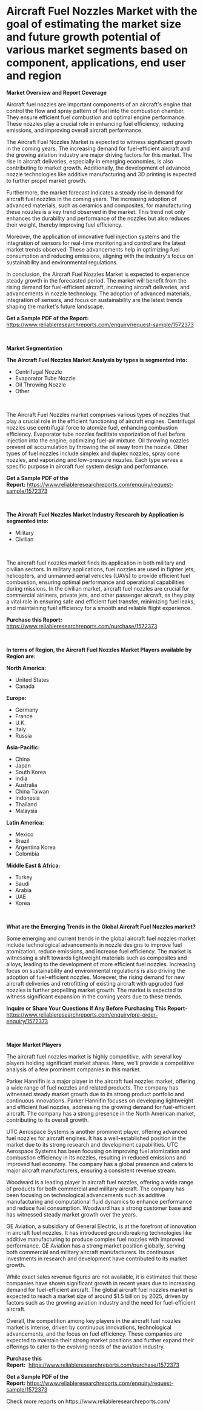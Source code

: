 <p><h1>Aircraft Fuel Nozzles Market with the goal of estimating the market size and future growth potential of various market segments based on component, applications, end user and region</h1></p><p><strong>Market Overview and Report Coverage</strong></p>
<p><p>Aircraft fuel nozzles are important components of an aircraft's engine that control the flow and spray pattern of fuel into the combustion chamber. They ensure efficient fuel combustion and optimal engine performance. These nozzles play a crucial role in enhancing fuel efficiency, reducing emissions, and improving overall aircraft performance.</p><p>The Aircraft Fuel Nozzles Market is expected to witness significant growth in the coming years. The increasing demand for fuel-efficient aircraft and the growing aviation industry are major driving factors for this market. The rise in aircraft deliveries, especially in emerging economies, is also contributing to market growth. Additionally, the development of advanced nozzle technologies like additive manufacturing and 3D printing is expected to further propel market growth.</p><p>Furthermore, the market forecast indicates a steady rise in demand for aircraft fuel nozzles in the coming years. The increasing adoption of advanced materials, such as ceramics and composites, for manufacturing these nozzles is a key trend observed in the market. This trend not only enhances the durability and performance of the nozzles but also reduces their weight, thereby improving fuel efficiency.</p><p>Moreover, the application of innovative fuel injection systems and the integration of sensors for real-time monitoring and control are the latest market trends observed. These advancements help in optimizing fuel consumption and reducing emissions, aligning with the industry's focus on sustainability and environmental regulations.</p><p>In conclusion, the Aircraft Fuel Nozzles Market is expected to experience steady growth in the forecasted period. The market will benefit from the rising demand for fuel-efficient aircraft, increasing aircraft deliveries, and advancements in nozzle technology. The adoption of advanced materials, integration of sensors, and focus on sustainability are the latest trends shaping the market's future landscape.</p></p>
<p><strong>Get a Sample PDF of the Report:</strong> <a href="https://www.reliableresearchreports.com/enquiry/request-sample/1572373">https://www.reliableresearchreports.com/enquiry/request-sample/1572373</a></p>
<p>&nbsp;</p>
<p><strong>Market Segmentation</strong></p>
<p><strong>The Aircraft Fuel Nozzles Market Analysis by types is segmented into:</strong></p>
<p><ul><li>Centrifugal Nozzle</li><li>Evaporator Tube Nozzle</li><li>Oil Throwing Nozzle</li><li>Other</li></ul></p>
<p>&nbsp;</p>
<p><p>The Aircraft Fuel Nozzles market comprises various types of nozzles that play a crucial role in the efficient functioning of aircraft engines. Centrifugal nozzles use centrifugal force to atomize fuel, enhancing combustion efficiency. Evaporator tube nozzles facilitate vaporization of fuel before injection into the engine, optimizing fuel-air mixture. Oil throwing nozzles prevent oil accumulation by throwing the oil away from the nozzle. Other types of fuel nozzles include simplex and duplex nozzles, spray cone nozzles, and vaporizing and low-pressure nozzles. Each type serves a specific purpose in aircraft fuel system design and performance.</p></p>
<p><strong>Get a Sample PDF of the Report:</strong>&nbsp;<a href="https://www.reliableresearchreports.com/enquiry/request-sample/1572373">https://www.reliableresearchreports.com/enquiry/request-sample/1572373</a></p>
<p>&nbsp;</p>
<p><strong>The Aircraft Fuel Nozzles Market Industry Research by Application is segmented into:</strong></p>
<p><ul><li>Military</li><li>Civilian</li></ul></p>
<p>&nbsp;</p>
<p><p>The aircraft fuel nozzles market finds its application in both military and civilian sectors. In military applications, fuel nozzles are used in fighter jets, helicopters, and unmanned aerial vehicles (UAVs) to provide efficient fuel combustion, ensuring optimal performance and operational capabilities during missions. In the civilian market, aircraft fuel nozzles are crucial for commercial airliners, private jets, and other passenger aircraft, as they play a vital role in ensuring safe and efficient fuel transfer, minimizing fuel leaks, and maintaining fuel efficiency for a smooth and reliable flight experience.</p></p>
<p><strong>Purchase this Report:</strong>&nbsp; <a href="https://www.reliableresearchreports.com/purchase/1572373">https://www.reliableresearchreports.com/purchase/1572373</a></p>
<p>&nbsp;</p>
<p><strong>In terms of Region, the Aircraft Fuel Nozzles Market Players available by Region are:</strong></p>
<p>
    <p> <strong> North America: </strong>
        <ul>
            <li>United States</li>
            <li>Canada</li>
        </ul>
        </p> 
    <p> <strong> Europe: </strong>
        <ul>
            <li>Germany</li>
            <li>France</li>
            <li>U.K.</li>
            <li>Italy</li>
            <li>Russia</li>
        </ul>
        </p> 
    <p> <strong> Asia-Pacific: </strong>
        <ul>
            <li>China</li>
            <li>Japan</li>
            <li>South Korea</li>
            <li>India</li>
            <li>Australia</li>
            <li>China Taiwan</li>
            <li>Indonesia</li>
            <li>Thailand</li>
            <li>Malaysia</li>
        </ul>
        </p> 
    <p> <strong> Latin America: </strong>
        <ul>
            <li>Mexico</li>
            <li>Brazil</li>
            <li>Argentina Korea</li>
            <li>Colombia</li>
        </ul>
        </p> 
    <p> <strong> Middle East & Africa: </strong>
        <ul>
            <li>Turkey</li>
            <li>Saudi</li>
            <li>Arabia</li>
            <li>UAE</li>
            <li>Korea</li>
        </ul>
    </p>
    </p>
<p>&nbsp;</p>
<p><strong>What are the Emerging Trends in the Global Aircraft Fuel Nozzles market?</strong></p>
<p><p>Some emerging and current trends in the global aircraft fuel nozzles market include technological advancements in nozzle designs to improve fuel atomization, reduce emissions, and increase fuel efficiency. The market is witnessing a shift towards lightweight materials such as composites and alloys, leading to the development of more efficient fuel nozzles. Increasing focus on sustainability and environmental regulations is also driving the adoption of fuel-efficient nozzles. Moreover, the rising demand for new aircraft deliveries and retrofitting of existing aircraft with upgraded fuel nozzles is further propelling market growth. The market is expected to witness significant expansion in the coming years due to these trends.</p></p>
<p><strong>Inquire or Share Your Questions If Any Before Purchasing This Report</strong>- <a href="https://www.reliableresearchreports.com/enquiry/pre-order-enquiry/1572373">https://www.reliableresearchreports.com/enquiry/pre-order-enquiry/1572373</a></p>
<p>&nbsp;</p>
<p><strong>Major Market Players</strong></p>
<p><p>The aircraft fuel nozzles market is highly competitive, with several key players holding significant market shares. Here, we'll provide a competitive analysis of a few prominent companies in this market.</p><p>Parker Hannifin is a major player in the aircraft fuel nozzles market, offering a wide range of fuel nozzles and related products. The company has witnessed steady market growth due to its strong product portfolio and continuous innovations. Parker Hannifin focuses on developing lightweight and efficient fuel nozzles, addressing the growing demand for fuel-efficient aircraft. The company has a strong presence in the North American market, contributing to its overall growth.</p><p>UTC Aerospace Systems is another prominent player, offering advanced fuel nozzles for aircraft engines. It has a well-established position in the market due to its strong research and development capabilities. UTC Aerospace Systems has been focusing on improving fuel atomization and combustion efficiency in its nozzles, resulting in reduced emissions and improved fuel economy. The company has a global presence and caters to major aircraft manufacturers, ensuring a consistent revenue stream.</p><p>Woodward is a leading player in aircraft fuel nozzles, offering a wide range of products for both commercial and military aircraft. The company has been focusing on technological advancements such as additive manufacturing and computational fluid dynamics to enhance performance and reduce fuel consumption. Woodward has a strong customer base and has witnessed steady market growth over the years.</p><p>GE Aviation, a subsidiary of General Electric, is at the forefront of innovation in aircraft fuel nozzles. It has introduced groundbreaking technologies like additive manufacturing to produce complex fuel nozzles with improved performance. GE Aviation has a strong market position globally, serving both commercial and military aircraft manufacturers. Its continuous investments in research and development have contributed to its market growth.</p><p>While exact sales revenue figures are not available, it is estimated that these companies have shown significant growth in recent years due to increasing demand for fuel-efficient aircraft. The global aircraft fuel nozzles market is expected to reach a market size of around $1.5 billion by 2025, driven by factors such as the growing aviation industry and the need for fuel-efficient aircraft.</p><p>Overall, the competition among key players in the aircraft fuel nozzles market is intense, driven by continuous innovations, technological advancements, and the focus on fuel efficiency. These companies are expected to maintain their strong market positions and further expand their offerings to cater to the evolving needs of the aviation industry.</p></p>
<p><strong>Purchase this Report:</strong>&nbsp;&nbsp;<a href="https://www.reliableresearchreports.com/purchase/1572373">https://www.reliableresearchreports.com/purchase/1572373</a></p>
<p></p>
<p><strong>Get a Sample PDF of the Report:</strong>&nbsp;<a href="https://www.reliableresearchreports.com/enquiry/request-sample/1572373">https://www.reliableresearchreports.com/enquiry/request-sample/1572373</a></p>
<p>Check more reports on https://www.reliableresearchreports.com/</p>